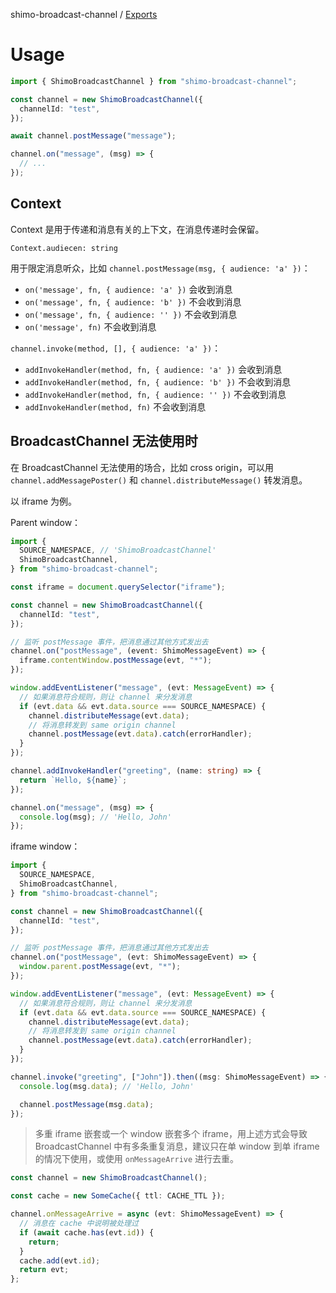 shimo-broadcast-channel / [Exports](modules.md)

# Usage

```typescript
import { ShimoBroadcastChannel } from "shimo-broadcast-channel";

const channel = new ShimoBroadcastChannel({
  channelId: "test",
});

await channel.postMessage("message");

channel.on("message", (msg) => {
  // ...
});
```

## Context

Context 是用于传递和消息有关的上下文，在消息传递时会保留。

`Context.audiecen: string`

用于限定消息听众，比如 `channel.postMessage(msg, { audience: 'a' })`：

- `on('message', fn, { audience: 'a' })` 会收到消息
- `on('message', fn, { audience: 'b' })` 不会收到消息
- `on('message', fn, { audience: '' })` 不会收到消息
- `on('message', fn)` 不会收到消息

`channel.invoke(method, [], { audience: 'a' })`：

- `addInvokeHandler(method, fn, { audience: 'a' })` 会收到消息
- `addInvokeHandler(method, fn, { audience: 'b' })` 不会收到消息
- `addInvokeHandler(method, fn, { audience: '' })` 不会收到消息
- `addInvokeHandler(method, fn)` 不会收到消息

## BroadcastChannel 无法使用时

在 BroadcastChannel 无法使用的场合，比如 cross origin，可以用 `channel.addMessagePoster()` 和 `channel.distributeMessage()` 转发消息。

以 iframe 为例。

Parent window：

```typescript
import {
  SOURCE_NAMESPACE, // 'ShimoBroadcastChannel'
  ShimoBroadcastChannel,
} from "shimo-broadcast-channel";

const iframe = document.querySelector("iframe");

const channel = new ShimoBroadcastChannel({
  channelId: "test",
});

// 监听 postMessage 事件，把消息通过其他方式发出去
channel.on("postMessage", (event: ShimoMessageEvent) => {
  iframe.contentWindow.postMessage(evt, "*");
});

window.addEventListener("message", (evt: MessageEvent) => {
  // 如果消息符合规则，则让 channel 来分发消息
  if (evt.data && evt.data.source === SOURCE_NAMESPACE) {
    channel.distributeMessage(evt.data);
    // 将消息转发到 same origin channel
    channel.postMessage(evt.data).catch(errorHandler);
  }
});

channel.addInvokeHandler("greeting", (name: string) => {
  return `Hello, ${name}`;
});

channel.on("message", (msg) => {
  console.log(msg); // 'Hello, John'
});
```

iframe window：

```typescript
import {
  SOURCE_NAMESPACE,
  ShimoBroadcastChannel,
} from "shimo-broadcast-channel";

const channel = new ShimoBroadcastChannel({
  channelId: "test",
});

// 监听 postMessage 事件，把消息通过其他方式发出去
channel.on("postMessage", (evt: ShimoMessageEvent) => {
  window.parent.postMessage(evt, "*");
});

window.addEventListener("message", (evt: MessageEvent) => {
  // 如果消息符合规则，则让 channel 来分发消息
  if (evt.data && evt.data.source === SOURCE_NAMESPACE) {
    channel.distributeMessage(evt.data);
    // 将消息转发到 same origin channel
    channel.postMessage(evt.data).catch(errorHandler);
  }
});

channel.invoke("greeting", ["John"]).then((msg: ShimoMessageEvent) => {
  console.log(msg.data); // 'Hello, John'

  channel.postMessage(msg.data);
});
```

> 多重 iframe 嵌套或一个 window 嵌套多个 iframe，用上述方式会导致 BroadcastChannel 中有多条重复消息，建议只在单 window 到单 iframe 的情况下使用，或使用 `onMessageArrive` 进行去重。

```typescript
const channel = new ShimoBroadcastChannel();

const cache = new SomeCache({ ttl: CACHE_TTL });

channel.onMessageArrive = async (evt: ShimoMessageEvent) => {
  // 消息在 cache 中说明被处理过
  if (await cache.has(evt.id)) {
    return;
  }
  cache.add(evt.id);
  return evt;
};
```

